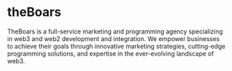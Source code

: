 # theBoars
TheBoars is a full-service marketing and programming agency specializing in web3 and web2 development and integration. We empower businesses to achieve their goals through innovative marketing strategies, cutting-edge programming solutions, and expertise in the ever-evolving landscape of web3.

